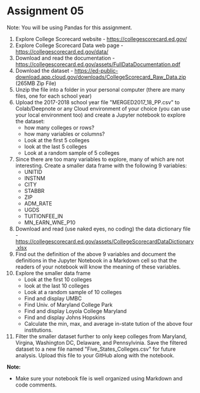 # Assignment 05
Note: You will be using Pandas for this assignment.
1. Explore College Scorecard website - https://collegescorecard.ed.gov/ 
2. Explore College Scorecard Data web page - https://collegescorecard.ed.gov/data/
3. Download and read the documentation - https://collegescorecard.ed.gov/assets/FullDataDocumentation.pdf
4. Download the dataset - https://ed-public-download.app.cloud.gov/downloads/CollegeScorecard_Raw_Data.zip (265MB Zip File)
5. Unzip the file into a folder in your personal computer (there are many files, one for each school year)
6. Upload the 2017-2018 school year file "MERGED2017_18_PP.csv" to Colab/Deepnote or any Cloud environment of your choice (you can use your local environment too) and create a Jupyter notebook to explore the dataset:   
    - how many colleges or rows?   
    - how many variables or columns?   
    - Look at the first 5 colleges   
    - look at the last 5 colleges
    - Look at a random sample of 5 colleges    
7. Since there are too many variables to explore, many of which are not interesting. Create a smaller data frame with the following 9 variables:
    - UNITID
    - INSTNM
    - CITY
    - STABBR
    - ZIP
    - ADM_RATE
    - UGDS
    - TUITIONFEE_IN
    - MN_EARN_WNE_P10 
8. Download and read (use naked eyes, no coding) the data dictionary file - https://collegescorecard.ed.gov/assets/CollegeScorecardDataDictionary.xlsx
9. Find out the definition of the above 9 variables and document the definitions in the Jupyter Notebook in a Markdown cell so that the readers of your notebook
will know the meaning of these variables.
10. Explore the smaller data frame
    - Look at the first 10 colleges   
    - look at the last 10 colleges
    - Look at a random sample of 10 colleges  
    - Find and display UMBC 
    - Find Univ. of Maryland College Park
    - Find and display Loyola College Maryland
    - Find and display Johns Hopskins
    - Calculate the min, max, and average in-state tution of the above four institutions.
 11. Filter the smaller dataset further to only keep colleges from Maryland, Virgina, Washington DC, Delaware, and Pennsylvinia. Save the filtered dataset to a new file named "Five_States_Colleges.csv" for future analysis. Upload this file to your GitHub along with the notebook.
 
**Note:** 
- Make sure your notebook file is well organized using Markdown and code comments.
